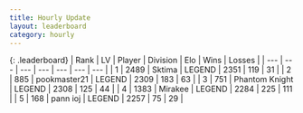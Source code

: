 ```yaml
---
title: Hourly Update
layout: leaderboard
category: hourly
---
```


{: .leaderboard}
| Rank | LV | Player | Division | Elo | Wins | Losses |
| --- | --- | --- | --- | --- | --- | --- |
| <span data-change="0">1</span> | 2489 | <span title="ID: 353063">Sktima</span> | LEGEND | <span data-change="0">2351</span> | <span data-change="0">119</span> | <span data-change="0">31</span> |
| <span data-change="0">2</span> | 885 | <span title="ID: 652474">pookmaster21</span> | LEGEND | <span data-change="0">2309</span> | <span data-change="0">183</span> | <span data-change="0">63</span> |
| <span data-change="0">3</span> | 751 | <span title="ID: 742939">Phantom Knight</span> | LEGEND | <span data-change="0">2308</span> | <span data-change="0">125</span> | <span data-change="0">44</span> |
| <span data-change="0">4</span> | 1383 | <span title="ID: 416373">Mirakee</span> | LEGEND | <span data-change="0">2284</span> | <span data-change="0">225</span> | <span data-change="0">111</span> |
| <span data-change="1">5</span> | 168 | <span title="ID: 540693">pann ioj</span> | LEGEND | <span data-change="0">2257</span> | <span data-change="0">75</span> | <span data-change="0">29</span> |